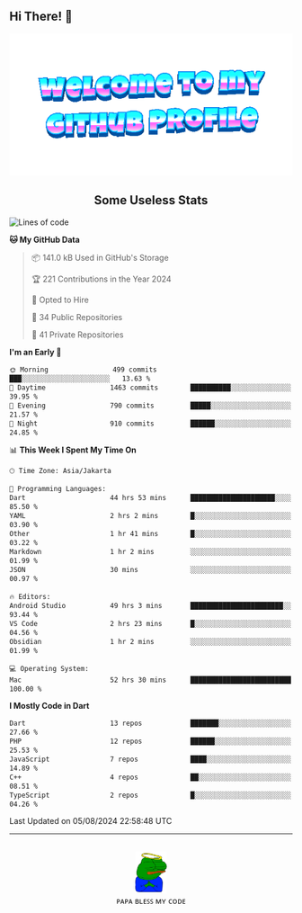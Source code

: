## Hi There! 👋

<div align="center">
	<img src="https://raw.githubusercontent.com/deogw/deogw/main/assets/welkom.gif" alt="welkom to my github profile">
	<br>
</div>
<h2 style="text-align:center">Some Useless Stats</h3>

<!--START_SECTION:waka-->
![Lines of code](https://img.shields.io/badge/From%20Hello%20World%20I%27ve%20Written-10.9%20million%20lines%20of%20code-blue)

**🐱 My GitHub Data** 

> 📦 141.0 kB Used in GitHub's Storage 
 > 
> 🏆 221 Contributions in the Year 2024
 > 
> 💼 Opted to Hire
 > 
> 📜 34 Public Repositories 
 > 
> 🔑 41 Private Repositories 
 > 
**I'm an Early 🐤** 

```text
🌞 Morning                499 commits         ███░░░░░░░░░░░░░░░░░░░░░░   13.63 % 
🌆 Daytime                1463 commits        ██████████░░░░░░░░░░░░░░░   39.95 % 
🌃 Evening                790 commits         █████░░░░░░░░░░░░░░░░░░░░   21.57 % 
🌙 Night                  910 commits         ██████░░░░░░░░░░░░░░░░░░░   24.85 % 
```


📊 **This Week I Spent My Time On** 

```text
🕑︎ Time Zone: Asia/Jakarta

💬 Programming Languages: 
Dart                     44 hrs 53 mins      █████████████████████░░░░   85.50 % 
YAML                     2 hrs 2 mins        █░░░░░░░░░░░░░░░░░░░░░░░░   03.90 % 
Other                    1 hr 41 mins        █░░░░░░░░░░░░░░░░░░░░░░░░   03.22 % 
Markdown                 1 hr 2 mins         ░░░░░░░░░░░░░░░░░░░░░░░░░   01.99 % 
JSON                     30 mins             ░░░░░░░░░░░░░░░░░░░░░░░░░   00.97 % 

🔥 Editors: 
Android Studio           49 hrs 3 mins       ███████████████████████░░   93.44 % 
VS Code                  2 hrs 23 mins       █░░░░░░░░░░░░░░░░░░░░░░░░   04.56 % 
Obsidian                 1 hr 2 mins         ░░░░░░░░░░░░░░░░░░░░░░░░░   01.99 % 

💻 Operating System: 
Mac                      52 hrs 30 mins      █████████████████████████   100.00 % 
```

**I Mostly Code in Dart** 

```text
Dart                     13 repos            ███████░░░░░░░░░░░░░░░░░░   27.66 % 
PHP                      12 repos            ██████░░░░░░░░░░░░░░░░░░░   25.53 % 
JavaScript               7 repos             ████░░░░░░░░░░░░░░░░░░░░░   14.89 % 
C++                      4 repos             ██░░░░░░░░░░░░░░░░░░░░░░░   08.51 % 
TypeScript               2 repos             █░░░░░░░░░░░░░░░░░░░░░░░░   04.26 % 
```




 Last Updated on 05/08/2024 22:58:48 UTC
<!--END_SECTION:waka-->
---
<div align="center">
    <br>
    <a href="https://bit.ly/3A2g5zU">
        <img src="https://raw.githubusercontent.com/deogw/deogw/main/assets/papabless.png"
            alt="welkom to my github profile" height="75px">
    </a>
    <br>
ᴘᴀᴘᴀ ʙʟᴇꜱꜱ ᴍʏ ᴄᴏᴅᴇ
</div>
